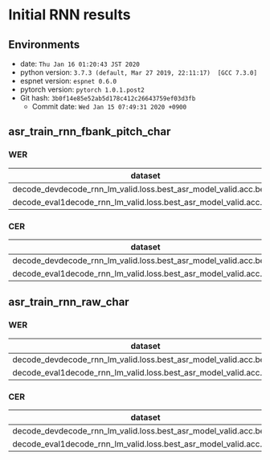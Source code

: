 <!-- Generated by scripts/utils/show_asr_result.sh -->
# Initial RNN results
## Environments
- date: `Thu Jan 16 01:20:43 JST 2020`
- python version: `3.7.3 (default, Mar 27 2019, 22:11:17)  [GCC 7.3.0]`
- espnet version: `espnet 0.6.0`
- pytorch version: `pytorch 1.0.1.post2`
- Git hash: `3b0f14e85e52ab5d178c412c26643759ef03d3fb`
  - Commit date: `Wed Jan 15 07:49:31 2020 +0900`

## asr_train_rnn_fbank_pitch_char
### WER

|dataset|Snt|Wrd|Corr|Sub|Del|Ins|Err|S.Err|
|---|---|---|---|---|---|---|---|---|
|decode_devdecode_rnn_lm_valid.loss.best_asr_model_valid.acc.best|250|250|1.6|98.4|0.0|0.0|98.4|98.4|
|decode_eval1decode_rnn_lm_valid.loss.best_asr_model_valid.acc.best|250|250|1.6|98.4|0.0|0.0|98.4|98.4|

### CER

|dataset|Snt|Wrd|Corr|Sub|Del|Ins|Err|S.Err|
|---|---|---|---|---|---|---|---|---|
|decode_devdecode_rnn_lm_valid.loss.best_asr_model_valid.acc.best|250|6349|79.6|16.3|4.1|2.2|22.6|98.4|
|decode_eval1decode_rnn_lm_valid.loss.best_asr_model_valid.acc.best|250|5928|79.1|16.8|4.1|2.2|23.1|98.4|

## asr_train_rnn_raw_char
### WER

|dataset|Snt|Wrd|Corr|Sub|Del|Ins|Err|S.Err|
|---|---|---|---|---|---|---|---|---|
|decode_devdecode_rnn_lm_valid.loss.best_asr_model_valid.acc.best|250|250|1.6|98.4|0.0|0.0|98.4|98.4|
|decode_eval1decode_rnn_lm_valid.loss.best_asr_model_valid.acc.best|250|250|2.4|97.6|0.0|0.0|97.6|97.6|

### CER

|dataset|Snt|Wrd|Corr|Sub|Del|Ins|Err|S.Err|
|---|---|---|---|---|---|---|---|---|
|decode_devdecode_rnn_lm_valid.loss.best_asr_model_valid.acc.best|250|6349|79.6|16.3|4.2|2.0|22.5|98.4|
|decode_eval1decode_rnn_lm_valid.loss.best_asr_model_valid.acc.best|250|5928|78.0|17.6|4.4|2.1|24.1|97.6|
